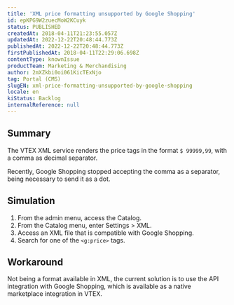 ```yaml
---
title: 'XML price formatting unsupported by Google Shopping'
id: epKPG9W2zuecMoW2KCuyk
status: PUBLISHED
createdAt: 2018-04-11T21:23:55.057Z
updatedAt: 2022-12-22T20:48:44.773Z
publishedAt: 2022-12-22T20:48:44.773Z
firstPublishedAt: 2018-04-11T22:29:06.698Z
contentType: knownIssue
productTeam: Marketing & Merchandising
author: 2mXZkbi0oi061KicTExNjo
tag: Portal (CMS)
slugEN: xml-price-formatting-unsupported-by-google-shopping
locale: en
kiStatus: Backlog
internalReference: null
---
```


## Summary

The VTEX XML service renders the price tags in the format `$ 99999,99`, with a comma as decimal separator.

Recently, Google Shopping stopped accepting the comma as a separator, being necessary to send it as a dot.

## Simulation

1. From the admin menu, access the Catalog.
2. From the Catalog menu, enter Settings > XML.
3. Access an XML file that is compatible with Google Shopping.
4. Search for one of the `<g:price>` tags.

## Workaround

Not being a format available in XML, the current solution is to use the API integration with Google Shopping, which is available as a native marketplace integration in VTEX.



